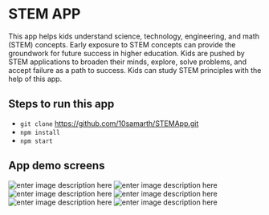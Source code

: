 # STEM APP

This app helps kids understand science, technology, engineering, and math (STEM) concepts.
Early exposure to STEM concepts can provide the groundwork for future success in higher education.
Kids are pushed by STEM applications to broaden their minds, explore, solve problems, and accept failure as a path to success. Kids can study STEM principles with the help of this app. 

## Steps to run this app

 - `git clone` https://github.com/10samarth/STEMApp.git
 - `npm install`
 - `npm start`

## App demo screens
![enter image description here](https://raw.githubusercontent.com/10samarth/STEMApp/master/Demo/Screen%20Shot%202022-08-07%20at%2015.57.08.png?token=GHSAT0AAAAAABWDIFXO2QTFVPNCUWG5MJUCYXQKJWQ)
![enter image description here](https://raw.githubusercontent.com/10samarth/STEMApp/master/Demo/Screen%20Shot%202022-08-07%20at%2015.57.49.png?token=GHSAT0AAAAAABWDIFXPPKH5IAQGYQYWDYNIYXQKKIQ)
![enter image description here](https://raw.githubusercontent.com/10samarth/STEMApp/master/Demo/Screen%20Shot%202022-08-07%20at%2015.58.23.png?token=GHSAT0AAAAAABWDIFXOGQPP6RRX67D2OMLIYXQKK4A)
![enter image description here](https://raw.githubusercontent.com/10samarth/STEMApp/master/Demo/Screen%20Shot%202022-08-07%20at%2015.58.31.png?token=GHSAT0AAAAAABWDIFXOPERIUDEYXSP7DIFKYXQKLIA)
![enter image description here](https://raw.githubusercontent.com/10samarth/STEMApp/master/Demo/Screen%20Shot%202022-08-07%20at%2015.58.38.png?token=GHSAT0AAAAAABWDIFXO5AMVJJZQNHHYGKXGYXQKLTQ)
![enter image description here](https://raw.githubusercontent.com/10samarth/STEMApp/master/Demo/Screen%20Shot%202022-08-07%20at%2015.59.13.png?token=GHSAT0AAAAAABWDIFXOBYGXRN3I2VCWILTOYXQKJRA)
